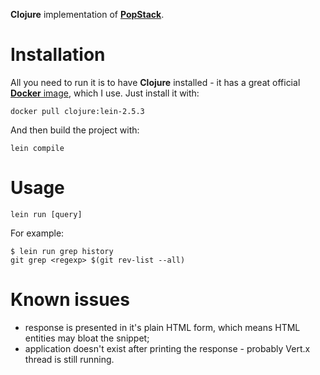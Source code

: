 **Clojure** implementation of [**PopStack**](https://github.com/rafalwrzeszcz/popstack).

# Installation

All you need to run it is to have **Clojure** installed - it has a great official
[**Docker** image](https://hub.docker.com/_/clojure/), which I use. Just install it with:

```
docker pull clojure:lein-2.5.3
```

And then build the project with:

```
lein compile
```

# Usage

```
lein run [query]
```

For example:

```
$ lein run grep history
git grep <regexp> $(git rev-list --all)
```

# Known issues

- response is presented in it's plain HTML form, which means HTML entities may bloat the snippet;
- application doesn't exist after printing the response - probably Vert.x thread is still running.
